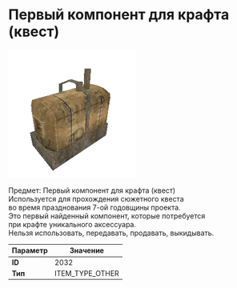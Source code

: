 # Первый компонент для крафта (квест)

![Item Image](../img/2032.webp?raw=true)

Предмет: Первый компонент для крафта (квест)<br>Используется для прохождения сюжетного квеста <br>во время празднования 7-ой годовщины проекта.<br>Это первый найденный компонент, которые потребуется<br>при крафте уникального аксессуара.<br>Нельзя использовать, передавать, продавать, выкидывать.


| Параметр | Значение |
|----------|----------|
| **ID** | 2032 |
| **Тип** | ITEM_TYPE_OTHER |

